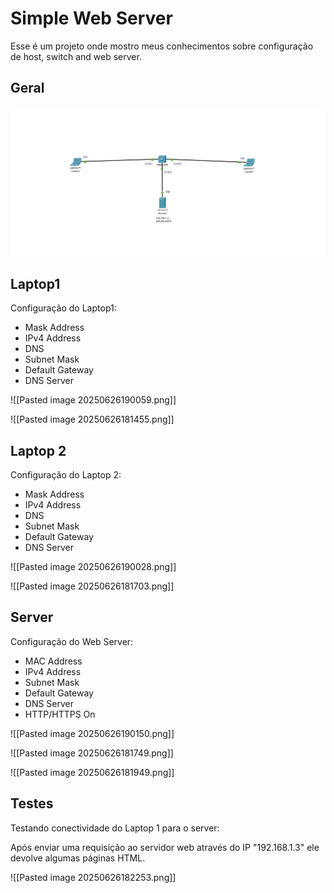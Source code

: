 # Simple Web Server

Esse é um projeto onde mostro meus conhecimentos sobre configuração de host, switch and web server.

## Geral

![General](Screenshots/Pasted-image-20250626181322.png)


## Laptop1 

Configuração do Laptop1:

- Mask Address
- IPv4 Address
- DNS
- Subnet Mask
- Default Gateway
- DNS Server

![[Pasted image 20250626190059.png]]

![[Pasted image 20250626181455.png]]

## Laptop 2

Configuração do Laptop 2:

- Mask Address
- IPv4 Address
- DNS
- Subnet Mask
- Default Gateway
- DNS Server

![[Pasted image 20250626190028.png]]

![[Pasted image 20250626181703.png]]

## Server

Configuração do Web Server:

- MAC Address
- IPv4 Address
- Subnet Mask
- Default Gateway 
- DNS Server
- HTTP/HTTPS On

![[Pasted image 20250626190150.png]]

![[Pasted image 20250626181749.png]]

![[Pasted image 20250626181949.png]]

## Testes

Testando conectividade do Laptop 1 para o server:

Após enviar uma requisição ao servidor web através do IP "192.168.1.3" ele devolve algumas páginas HTML.

![[Pasted image 20250626182253.png]]
